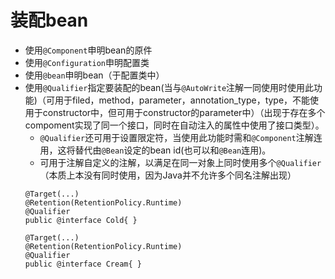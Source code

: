 # 装配bean
- 使用`@Component`申明bean的原件
- 使用`@Configuration`申明配置类
- 使用`@bean`申明bean（于配置类中）
- 使用`@Qualifier`指定要装配的bean(当与`@AutoWrite`注解一同使用时使用此功能)（可用于filed，method，parameter，annotation_type，type，不能使用于constructor中，但可用于constructor的parameter中）（出现于存在多个compoment实现了同一个接口，同时在自动注入的属性中使用了接口类型）。
	- `@Qualifier`还可用于设置限定符，当使用此功能时需和`@Component`注解连用，这将替代由`@Bean`设定的bean id(也可以和`@Bean`连用)。
	- 可用于注解自定义的注解，以满足在同一对象上同时使用多个`@Qualifier`（本质上本没有同时使用，因为Java并不允许多个同名注解出现）
	```
	@Target(...)
	@Retention(RetentionPolicy.Runtime)
	@Qualifier
	public @interface Cold{ }

	@Target(...)
	@Retention(RetentionPolicy.Runtime)
	@Qualifier
	public @interface Cream{ }

	
	```